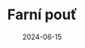 ---
title: "Farní pouť"
type: event
date: 2024-06-15
day: 15
month: čer
show: "Společný zájezd farností Blučina, Měnín a Přísnotice Žabčice do Číhoště a Sázavského kláštera (informace na plakátku)"
titimg: "/docs/farni-pout-2024.pdf"
---